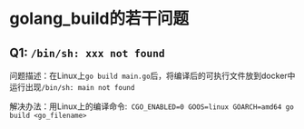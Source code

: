 # golang_build的若干问题

## Q1: `/bin/sh: xxx not found`
问题描述：在Linux上`go build main.go`后，将编译后的可执行文件放到docker中运行出现`/bin/sh: main not found`

解决办法：用Linux上的编译命令:` CGO_ENABLED=0 GOOS=linux GOARCH=amd64 go build <go_filename>`

